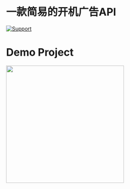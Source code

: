 # 一款简易的开机广告API

[![Support](https://img.shields.io/badge/support-iOS%206%2B%20-blue.svg?style=flat)](https://www.apple.com/nl/ios/)&nbsp;

# Demo Project 

<img src="https://raw.github.com/leefenghy/LLLaunchAd/master/ad.png" width="320">
